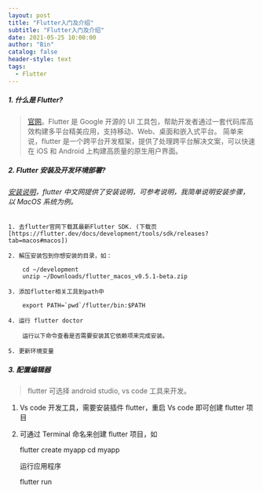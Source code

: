 ```yaml
---
layout: post
title: "Flutter入门及介绍"
subtitle: "Flutter入门及介绍"
date: 2021-05-25 10:00:00
author: "Bin"
catalog: false
header-style: text
tags:
  - Flutter
---
```


##### 1. 什么是 Flutter?

> [官网](https://flutter.cn/)。Flutter 是 Google 开源的 UI 工具包，帮助开发者通过一套代码库高效构建多平台精美应用，支持移动、Web、桌面和嵌入式平台。
> 简单来说，flutter 是一个跨平台开发框架，提供了处理跨平台解决文案，可以快速在 iOS 和 Android 上构建高质量的原生用户界面。

##### 2. Flutter 安装及开发环境部署?

###### [安装说明](https://flutterchina.club/setup-macos/)，flutter 中文网提供了安装说明，可参考说明，我简单说明安装步骤，以 MacOS 系统为例。

    1. 去flutter官网下载其最新Flutter SDK. (下载页[https://flutter.dev/docs/development/tools/sdk/releases?tab=macos#macos])

    2. 解压安装包到你想安装的目录，如：

        cd ~/development
        unzip ~/Downloads/flutter_macos_v0.5.1-beta.zip

    3. 添加flutter相关工具到path中

        export PATH=`pwd`/flutter/bin:$PATH

    4. 运行 flutter doctor

        运行以下命令查看是否需要安装其它依赖项来完成安装。

    5. 更新环境变量

##### 3. 配置编辑器

> flutter 可选择 android studio, vs code 工具来开发。

1. Vs code 开发工具，需要安装插件 flutter，重启 Vs code 即可创建 flutter 项目

2. 可通过 Terminal 命名来创建 flutter 项目，如

   flutter create myapp
   cd myapp

   运行应用程序

   flutter run
